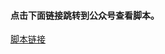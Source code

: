 #### 点击下面链接跳转到公众号查看脚本。
[脚本链接](http://mp.weixin.qq.com/s?__biz=MzI2NDYyMDgwOA==&mid=100000206&idx=7&sn=78a01a92ca07487f7526ccac5aa744b8&chksm=6aa89fa95ddf16bf6e23d409f778aa0b7588b66297a5d4d820cfe561ebf8749a0aae56878343#rd)
